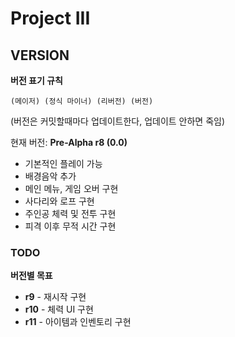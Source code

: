 # Project III
## VERSION

**버전 표기 규칙**

```
(메이저) (정식 마이너) (리버전) (버전)
```
(버전은 커밋할때마다 업데이트한다, 업데이트 안하면 죽임)

현재 버전: **Pre-Alpha r8 (0.0)**
 * 기본적인 플레이 가능
 * 배경음악 추가
 * 메인 메뉴, 게임 오버 구현
 * 사다리와 로프 구현
 * 주인공 체력 및 전투 구현
 * 피격 이후 무적 시간 구현
### TODO
**버전별 목표**
 * **r9** - 재시작 구현
 * **r10** - 체력 UI 구현
 * **r11** - 아이템과 인벤토리 구현
